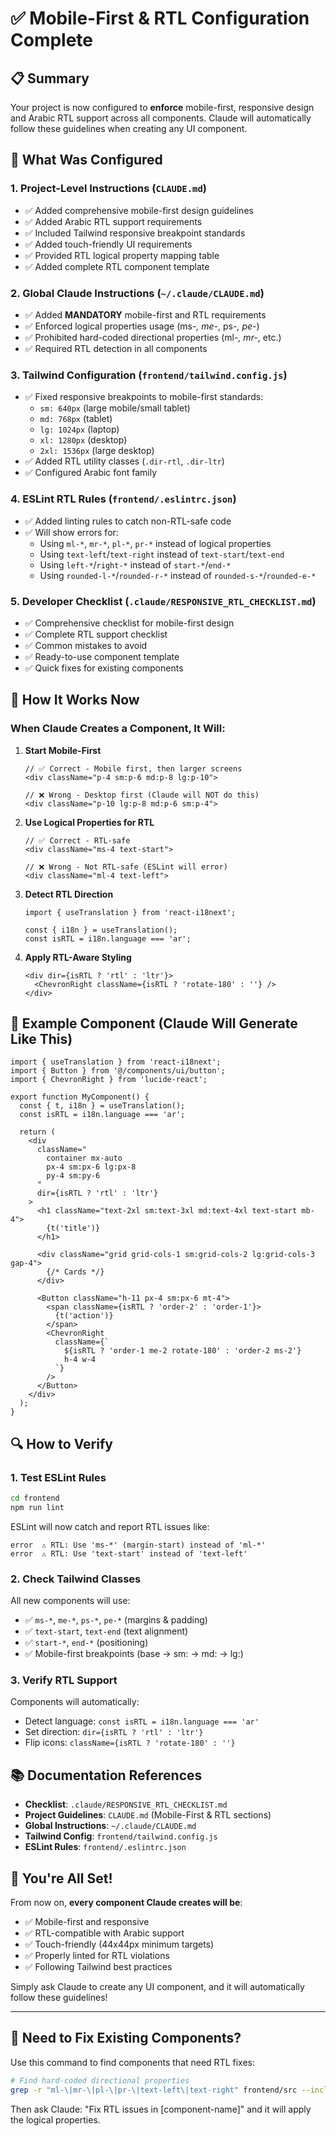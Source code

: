 # ✅ Mobile-First & RTL Configuration Complete

## 📋 Summary

Your project is now configured to **enforce** mobile-first, responsive design and Arabic RTL support across all components. Claude will automatically follow these guidelines when creating any UI component.

## 🎯 What Was Configured

### 1. **Project-Level Instructions** (`CLAUDE.md`)
- ✅ Added comprehensive mobile-first design guidelines
- ✅ Added Arabic RTL support requirements
- ✅ Included Tailwind responsive breakpoint standards
- ✅ Added touch-friendly UI requirements
- ✅ Provided RTL logical property mapping table
- ✅ Added complete RTL component template

### 2. **Global Claude Instructions** (`~/.claude/CLAUDE.md`)
- ✅ Added **MANDATORY** mobile-first and RTL requirements
- ✅ Enforced logical properties usage (ms-*, me-*, ps-*, pe-*)
- ✅ Prohibited hard-coded directional properties (ml-*, mr-*, etc.)
- ✅ Required RTL detection in all components

### 3. **Tailwind Configuration** (`frontend/tailwind.config.js`)
- ✅ Fixed responsive breakpoints to mobile-first standards:
  - `sm: 640px` (large mobile/small tablet)
  - `md: 768px` (tablet)
  - `lg: 1024px` (laptop)
  - `xl: 1280px` (desktop)
  - `2xl: 1536px` (large desktop)
- ✅ Added RTL utility classes (`.dir-rtl`, `.dir-ltr`)
- ✅ Configured Arabic font family

### 4. **ESLint RTL Rules** (`frontend/.eslintrc.json`)
- ✅ Added linting rules to catch non-RTL-safe code
- ✅ Will show errors for:
  - Using `ml-*`, `mr-*`, `pl-*`, `pr-*` instead of logical properties
  - Using `text-left`/`text-right` instead of `text-start`/`text-end`
  - Using `left-*`/`right-*` instead of `start-*`/`end-*`
  - Using `rounded-l-*`/`rounded-r-*` instead of `rounded-s-*`/`rounded-e-*`

### 5. **Developer Checklist** (`.claude/RESPONSIVE_RTL_CHECKLIST.md`)
- ✅ Comprehensive checklist for mobile-first design
- ✅ Complete RTL support checklist
- ✅ Common mistakes to avoid
- ✅ Ready-to-use component template
- ✅ Quick fixes for existing components

## 🚀 How It Works Now

### When Claude Creates a Component, It Will:

1. **Start Mobile-First**
   ```tsx
   // ✅ Correct - Mobile first, then larger screens
   <div className="p-4 sm:p-6 md:p-8 lg:p-10">

   // ❌ Wrong - Desktop first (Claude will NOT do this)
   <div className="p-10 lg:p-8 md:p-6 sm:p-4">
   ```

2. **Use Logical Properties for RTL**
   ```tsx
   // ✅ Correct - RTL-safe
   <div className="ms-4 text-start">

   // ❌ Wrong - Not RTL-safe (ESLint will error)
   <div className="ml-4 text-left">
   ```

3. **Detect RTL Direction**
   ```tsx
   import { useTranslation } from 'react-i18next';

   const { i18n } = useTranslation();
   const isRTL = i18n.language === 'ar';
   ```

4. **Apply RTL-Aware Styling**
   ```tsx
   <div dir={isRTL ? 'rtl' : 'ltr'}>
     <ChevronRight className={isRTL ? 'rotate-180' : ''} />
   </div>
   ```

## 📝 Example Component (Claude Will Generate Like This)

```tsx
import { useTranslation } from 'react-i18next';
import { Button } from '@/components/ui/button';
import { ChevronRight } from 'lucide-react';

export function MyComponent() {
  const { t, i18n } = useTranslation();
  const isRTL = i18n.language === 'ar';

  return (
    <div
      className="
        container mx-auto
        px-4 sm:px-6 lg:px-8
        py-4 sm:py-6
      "
      dir={isRTL ? 'rtl' : 'ltr'}
    >
      <h1 className="text-2xl sm:text-3xl md:text-4xl text-start mb-4">
        {t('title')}
      </h1>

      <div className="grid grid-cols-1 sm:grid-cols-2 lg:grid-cols-3 gap-4">
        {/* Cards */}
      </div>

      <Button className="h-11 px-4 sm:px-6 mt-4">
        <span className={isRTL ? 'order-2' : 'order-1'}>
          {t('action')}
        </span>
        <ChevronRight
          className={`
            ${isRTL ? 'order-1 me-2 rotate-180' : 'order-2 ms-2'}
            h-4 w-4
          `}
        />
      </Button>
    </div>
  );
}
```

## 🔍 How to Verify

### 1. Test ESLint Rules
```bash
cd frontend
npm run lint
```

ESLint will now catch and report RTL issues like:
```
error  ⚠️ RTL: Use 'ms-*' (margin-start) instead of 'ml-*'
error  ⚠️ RTL: Use 'text-start' instead of 'text-left'
```

### 2. Check Tailwind Classes
All new components will use:
- ✅ `ms-*`, `me-*`, `ps-*`, `pe-*` (margins & padding)
- ✅ `text-start`, `text-end` (text alignment)
- ✅ `start-*`, `end-*` (positioning)
- ✅ Mobile-first breakpoints (base → sm: → md: → lg:)

### 3. Verify RTL Support
Components will automatically:
- Detect language: `const isRTL = i18n.language === 'ar'`
- Set direction: `dir={isRTL ? 'rtl' : 'ltr'}`
- Flip icons: `className={isRTL ? 'rotate-180' : ''}`

## 📚 Documentation References

- **Checklist**: `.claude/RESPONSIVE_RTL_CHECKLIST.md`
- **Project Guidelines**: `CLAUDE.md` (Mobile-First & RTL sections)
- **Global Instructions**: `~/.claude/CLAUDE.md`
- **Tailwind Config**: `frontend/tailwind.config.js`
- **ESLint Rules**: `frontend/.eslintrc.json`

## 🎉 You're All Set!

From now on, **every component Claude creates will be**:
- ✅ Mobile-first and responsive
- ✅ RTL-compatible with Arabic support
- ✅ Touch-friendly (44x44px minimum targets)
- ✅ Properly linted for RTL violations
- ✅ Following Tailwind best practices

Simply ask Claude to create any UI component, and it will automatically follow these guidelines!

---

## 🔧 Need to Fix Existing Components?

Use this command to find components that need RTL fixes:

```bash
# Find hard-coded directional properties
grep -r "ml-\|mr-\|pl-\|pr-\|text-left\|text-right" frontend/src --include="*.tsx" --include="*.ts"
```

Then ask Claude: "Fix RTL issues in [component-name]" and it will apply the logical properties.
